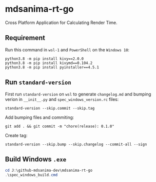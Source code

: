 # mdsanima-rt-go

Cross Platform Application for Calculating Render Time.

## Requirement

Run this command in `wsl-1` and `PowerShell` on the `Windows 10`:

```shell
python3.8 -m pip install kivy==2.0.0
python3.8 -m pip install kivymd==0.104.2
python3.8 -m pip install pyinstaller==4.5.1
```

## Run `standard-version`

First run `standard-version` on `wsl` to generate `changelog.md` and bumping
verion in `__init__.py` and `spec_windows_version.rc` files:

```shell
standard-version --skip.commit --skip.tag
```

Add bumping files and commiting:

```shell
git add . && git commit -m "chore(release): 0.1.0"
```

Create tag:

```shell
standard-version --skip.bump --skip.changelog --commit-all --sign
```

## Build Windows `.exe`

```PowerShell
cd J:\github-mdsanima-dev\mdsanima-rt-go
.\spec_windows_build.cmd
```
